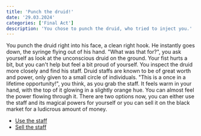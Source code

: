 ```yaml
---
title: 'Punch the druid!'
date: '29.03.2024'
categories: ['Final Act']
description: 'You chose to punch the druid, who tried to inject you.'
---
```


You punch the druid right into his face, a clean right hook. He instantly goes down, the syringe 
flying out of his hand. "What was that for?", you ask yourself as look at the unconscious druid on
the ground. Your fist hurts a bit, but you can't help but feel a bit proud of yourself. You inspect
the druid more closely and find his staff. Druid staffs are known to be of great worth and power,
only given to a small circle of individuals. "This is a once in a lifetime opportunity!", you think,
as you grab the staff. It feels warm in your hand, with the top of it glowing in a slightly orange
hue. You can almost feel the power flowing through it. There are two options now, you can either use
the staff and its magical powers for yourself or you can sell it on the black market for a ludicrous
amount of money.

- [Use the staff](final_act_warrior_staff_use)
- [Sell the staff](final_act_warrior_staff_sell)
